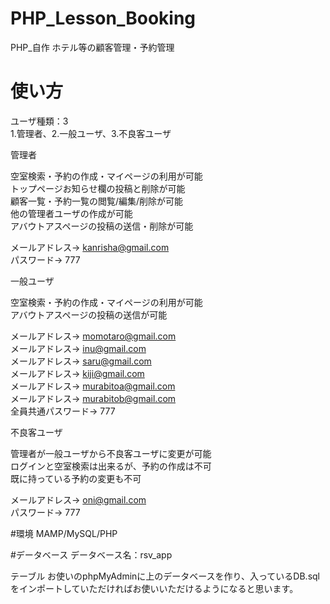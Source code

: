 # PHP_Lesson_Booking
PHP_自作 ホテル等の顧客管理・予約管理
# 使い方
ユーザ種類：3<br>
1.管理者、2.一般ユーザ、3.不良客ユーザ


管理者

空室検索・予約の作成・マイページの利用が可能<br>
トップページお知らせ欄の投稿と削除が可能<br>
顧客一覧・予約一覧の閲覧/編集/削除が可能<br>
他の管理者ユーザの作成が可能<br>
アバウトアスページの投稿の送信・削除が可能<br>

メールアドレス→ kanrisha@gmail.com<br>
パスワード→ 777


一般ユーザ

空室検索・予約の作成・マイページの利用が可能<br>
アバウトアスページの投稿の送信が可能<br>

メールアドレス→ momotaro@gmail.com<br>
メールアドレス→ inu@gmail.com<br>
メールアドレス→ saru@gmail.com<br>
メールアドレス→ kiji@gmail.com<br>
メールアドレス→ murabitoa@gmail.com<br>
メールアドレス→ murabitob@gmail.com<br>
全員共通パスワード→ 777


不良客ユーザ

管理者が一般ユーザから不良客ユーザに変更が可能<br>
ログインと空室検索は出来るが、予約の作成は不可<br>
既に持っている予約の変更も不可<br>

メールアドレス→ oni@gmail.com<br>
パスワード→ 777

#環境
MAMP/MySQL/PHP

#データベース
データベース名：rsv_app

テーブル
お使いのphpMyAdminに上のデータベースを作り、入っているDB.sqlをインポートしていただければお使いいただけるようになると思います。
